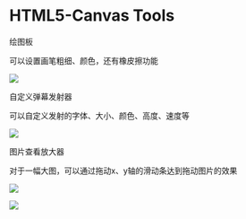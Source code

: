 # HTML5-Canvas Tools 

绘图板 

可以设置画笔粗细、颜色，还有橡皮擦功能

![](<https://github.com/Zhouqiaoqiao1026/CanvasRes/blob/master/screenshots/board.gif>)

自定义弹幕发射器  

可以自定义发射的字体、大小、颜色、高度、速度等

![](<https://github.com/Zhouqiaoqiao1026/CanvasRes/blob/master/screenshots/Bulletscreen.png>)

图片查看放大器

对于一幅大图，可以通过拖动x、y轴的滑动条达到拖动图片的效果

![](<https://github.com/Zhouqiaoqiao1026/CanvasRes/blob/master/screenshots/fangda.png>)

![](<https://github.com/Zhouqiaoqiao1026/CanvasRes/blob/master/screenshots/slide.png>)
